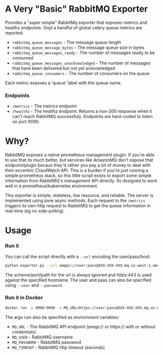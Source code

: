 # A Very "Basic" RabbitMQ Exporter

Provides a "super simple" RabbitMq exporter that exposes metrics and healthz endpoints.  Onyl a handful of global celery queue metrics are reported:
 - `rabbitmq_queue_messages` - The message queue length
 - `rabbitmq_queue_message_bytes` - The message queue size in bytes
 - `rabbitmq_queue_messages_ready` - The number of messages ready to be consumed
 - `rabbitmq_queue_messages_unacknowledged` - The number of messages that have been delivered but not yet acknowledged
 - `rabbitmq_queue_consumers` - The number of consumers on the queue

 Each metric exposes a 'queue' label with the queue name.

 ### Endpoints
 - `/metrics` - The metrics endpoint
 - `/healthz` - The healthz endpoint.  Returns a non-200 response when ti can't reach RabbitMQ successfuly.
Endpoints are hard-coded to listen on port 9090.

 # Why?

 RabbitMQ exposes a native prometheus management plugin.  If you're able to use that its much better, but services like AmazonMQ don't expose that
 endpoint/plugin becaus they'd rather you pay a lot of money to deal with their eccentric CloudWatch API.  This is a burden if you're just running a 
 simple prometheus stack, so this little script exists to export some simple information from RabbitMQ's management API directly.  Its designed to 
 work well in a prometheus/kubernetes environment.

 This exporter is simple, stateless, low resource, and reliable.  The server is implemented using pure async methods.  Each request to the `/metrics` triggers its own http request to RabbitMQ to get the queue information in real-time (eg no side-polling).

 # Usage
 ### Run it
 You can call the script directly with a `--url` encoding the user/pass/host:

 ```bash
 python exporter.py --url amqps://user:pass@XXX-XXX-XXX.mq.us-west-1.amazonaws.com
 ```
 The scheme/port/path for the url is always ignored and https:443 is used against the specified hostname.  The user and pass can also be specified using `--user` and `--password`.


 ### Run it in Docker
 ```bash
 docker run -p 9090:9090 -e MQ_URL=https://user:pass@XXX-XXX-XXX.mq.us-west-1.amazonaws.com ghcr.io/sabeechen/rabbitmq_exporter
 ```

The args can also be specified as environment variables:
 - `MQ_URL` - The RabbitMQ API endpoint (amqp:// or https:// with or without credentials)
 - `MQ_USER` - RabbitMQ username
 - `MQ_PASSWORD` - RabbitMQ password
 - `MQ_TIMEOUT` - RabbitMQ http timeout (seconds)